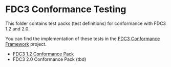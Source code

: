 # FDC3 Conformance Testing

This folder contains test packs (test definitions) for conformance with FDC3 1.2 and 2.0.

You can find the implementation of these tests in the [FDC3 Conformance Framework](https://github.com/finos/FDC3-conformance-framework) project.

- [FDC3 1.2 Conformance Pack](FDC3-1.2-Conformance-Test-Cases.md)
- FDC3 2.0 Conformance Pack (tbd)
